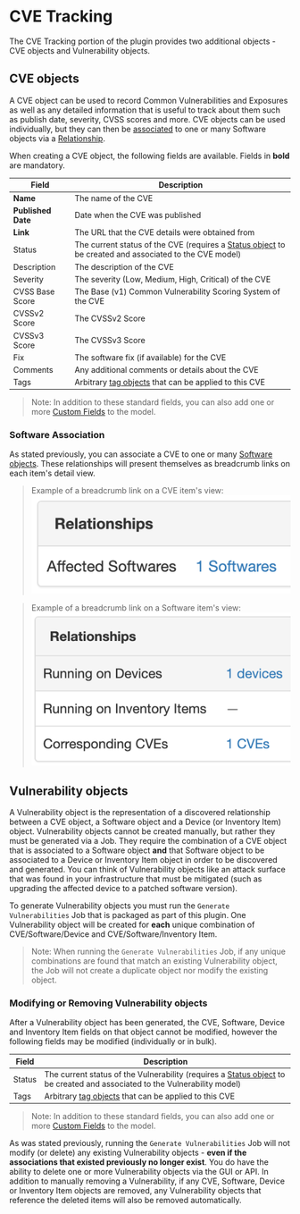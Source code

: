 # CVE Tracking

The CVE Tracking portion of the plugin provides two additional objects - CVE objects and Vulnerability objects.

## CVE objects

A CVE object can be used to record Common Vulnerabilities and Exposures as well as any detailed information that is useful to track about them such as publish date, severity, CVSS scores and more. CVE objects can be used individually, but they can then be [associated](./cve_tracking.md#software-association) to one or many Software objects via a [Relationship](https://nautobot.readthedocs.io/en/stable/models/extras/relationship/).

When creating a CVE object, the following fields are available. Fields in **bold** are mandatory.

| Field | Description |
| -- | -- |
| **Name** | The name of the CVE |
| **Published Date** | Date when the CVE was published |
| **Link** | The URL that the CVE details were obtained from |
| Status | The current status of the CVE (requires a [Status object](https://nautobot.readthedocs.io/en/stable/models/extras/status/) to be created and associated to the CVE model) |
| Description | The description of the CVE |
| Severity | The severity (Low, Medium, High, Critical) of the CVE |
| CVSS Base Score | The Base (v1) Common Vulnerability Scoring System of the CVE |
| CVSSv2 Score | The CVSSv2 Score |
| CVSSv3 Score | The CVSSv3 Score |
| Fix | The software fix (if available) for the CVE |
| Comments | Any additional comments or details about the CVE |
| Tags | Arbitrary [tag objects](https://nautobot.readthedocs.io/en/stable/models/extras/tag/) that can be applied to this CVE |

> Note: In addition to these standard fields, you can also add one or more [Custom Fields](https://nautobot.readthedocs.io/en/stable/additional-features/custom-fields/) to the model.

### Software Association

As stated previously, you can associate a CVE to one or many [Software objects](./software_lifecycle.md#software-objects). These relationships will present themselves as breadcrumb links on each item's detail view.

> Example of a breadcrumb link on a CVE item's view: ![](images/lcm_cve_breadcrumb.png)

> Example of a breadcrumb link on a Software item's view: ![](images/lcm_software_breadcrumb.png)

## Vulnerability objects

A Vulnerability object is the representation of a discovered relationship between a CVE object, a Software object and a Device (or Inventory Item) object. Vulnerability objects cannot be created manually, but rather they must be generated via a Job. They require the combination of a CVE object that is associated to a Software object **and** that Software object to be associated to a Device or Inventory Item object in order to be discovered and generated. You can think of Vulnerability objects like an attack surface that was found in your infrastructure that must be mitigated (such as upgrading the affected device to a patched software version).

To generate Vulnerability objects you must run the ``Generate Vulnerabilities`` Job that is packaged as part of this plugin. One Vulnerability object will be created for **each** unique combination of CVE/Software/Device and CVE/Software/Inventory Item.

> Note: When running the ``Generate Vulnerabilities`` Job, if any unique combinations are found that match an existing Vulnerability object, the Job will not create a duplicate object nor modify the existing object.

### Modifying or Removing Vulnerability objects

After a Vulnerability object has been generated, the CVE, Software, Device and Inventory Item fields on that object cannot be modified, however the following fields may be modified (individually or in bulk).

| Field | Description |
| -- | -- |
| Status | The current status of the Vulnerability (requires a [Status object](https://nautobot.readthedocs.io/en/stable/models/extras/status/) to be created and associated to the Vulnerability model) |
| Tags | Arbitrary [tag objects](https://nautobot.readthedocs.io/en/stable/models/extras/tag/) that can be applied to this CVE |

> Note: In addition to these standard fields, you can also add one or more [Custom Fields](https://nautobot.readthedocs.io/en/stable/additional-features/custom-fields/) to the model.

As was stated previously, running the ``Generate Vulnerabilities`` Job will not modify (or delete) any existing Vulnerability objects - **even if the associations that existed previously no longer exist**. You do have the ability to delete one or more Vulnerability objects via the GUI or API. In addition to manually removing a Vulnerability, if any CVE, Software, Device or Inventory Item objects are removed, any Vulnerability objects that reference the deleted items will also be removed automatically.








































